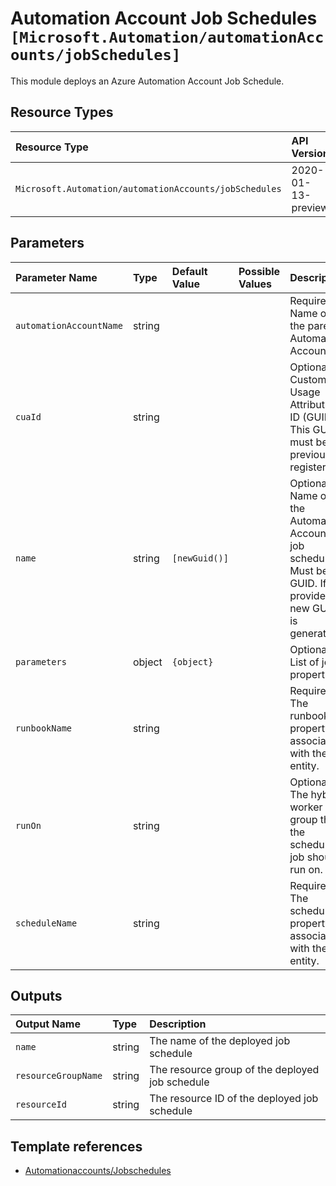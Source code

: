 # Automation Account Job Schedules `[Microsoft.Automation/automationAccounts/jobSchedules]`

This module deploys an Azure Automation Account Job Schedule.

## Resource Types

| Resource Type | API Version |
| :-- | :-- |
| `Microsoft.Automation/automationAccounts/jobSchedules` | 2020-01-13-preview |

## Parameters

| Parameter Name | Type | Default Value | Possible Values | Description |
| :-- | :-- | :-- | :-- | :-- |
| `automationAccountName` | string |  |  | Required. Name of the parent Automation Account. |
| `cuaId` | string |  |  | Optional. Customer Usage Attribution ID (GUID). This GUID must be previously registered. |
| `name` | string | `[newGuid()]` |  | Optional. Name of the Automation Account job schedule. Must be a GUID. If not provided, a new GUID is generated. |
| `parameters` | object | `{object}` |  | Optional. List of job properties. |
| `runbookName` | string |  |  | Required. The runbook property associated with the entity. |
| `runOn` | string |  |  | Optional. The hybrid worker group that the scheduled job should run on. |
| `scheduleName` | string |  |  | Required. The schedule property associated with the entity. |

## Outputs

| Output Name | Type | Description |
| :-- | :-- | :-- |
| `name` | string | The name of the deployed job schedule |
| `resourceGroupName` | string | The resource group of the deployed job schedule |
| `resourceId` | string | The resource ID of the deployed job schedule |

## Template references

- [Automationaccounts/Jobschedules](https://docs.microsoft.com/en-us/azure/templates/Microsoft.Automation/2020-01-13-preview/automationAccounts/jobSchedules)
